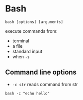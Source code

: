 
# Bash

`bash [options] [arguments]`

execute commands from:
- terminal 
- a file
- standard input
- when `-s` 

## Command line options

- `-c str` reads command from  str

```
bash -c "echo hello"
```

